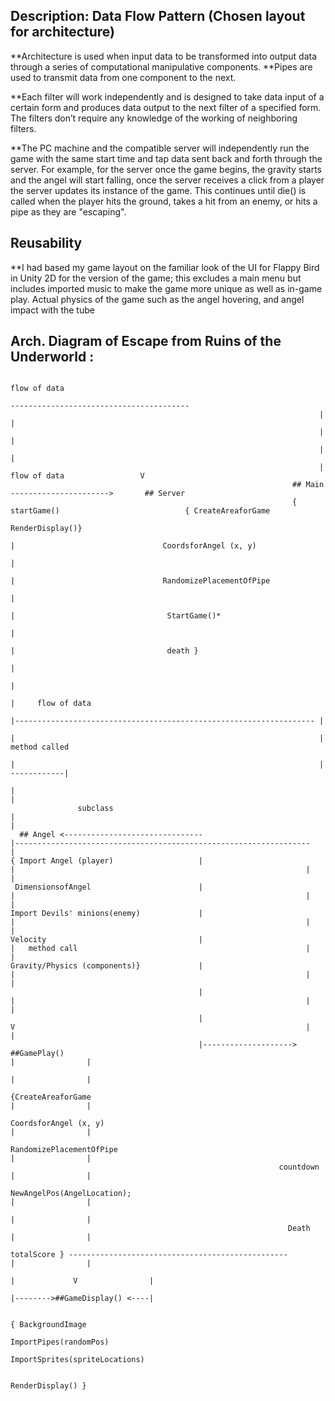 ## Description: Data Flow Pattern (Chosen layout for architecture)

**Architecture is used when input data to be transformed into output data through a series of computational manipulative components.
**Pipes are used to transmit data from one component to the next.

**Each filter will work independently and is designed to take data input of a certain form and produces data output to the next filter of a specified form. The filters don’t require any knowledge of the working of neighboring filters.

**The PC machine and the compatible server will independently run the game with the same start time and tap data sent back and forth through the server. For example, for the server once the game begins, the gravity starts and the angel will start falling, once the server receives a click from a player the server updates its instance of the game. This continues until die() is called when the player hits the ground, takes a hit from an enemy, or hits a pipe as they are "escaping".

## Reusability
**I had based my game layout on the familiar look of the UI for Flappy Bird in Unity 2D for the version of the game; this excludes a main menu but includes imported music to make the game more unique as well as in-game play. Actual physics of the game such as the angel hovering, and angel impact with the tube



## Arch. Diagram of Escape from Ruins of the Underworld :

                                                                                         flow of data
                                                                          ----------------------------------------
                                                                         |                                       |
                                                                         |                                       |
                                                                         |                                       |
                                                                         |          flow of data                 V
                                                                   ## Main      ---------------------->       ## Server  
                                                                   { startGame()                            { CreateAreaforGame
                                                                    RenderDisplay()}
                                                                          |                                 CoordsforAngel (x, y)
                                                                          |
                                                                          |                                 RandomizePlacementOfPipe
                                                                          |
                                                                          |                                  StartGame()*
                                                                          |
                                                                          |                                  death }
                                                                          |  
                                                                          |
                                                                          |     flow of data
                                                                          |------------------------------------------------------------------- |
                                                                          |                                                                    |   method called
                                                                          |                                                                    | ------------|
                                                                          |                                                                                  |
                   subclass                                               |                                                                                  |
      ## Angel <-------------------------------                           |------------------------------------------------------------------                |
    { Import Angel (player)                   |                           |                                                                 |                | 
     DimensionsofAngel                        |                           |                                                                 |                |
    Import Devils' minions(enemy)             |                           |                                                                 |                |
    Velocity                                  |                           |   method call                                                   |                |
    Gravity/Physics (components)}             |                           |                                                                 |                |
                                              |                           |                                                                 |                |
                                              |                           V                                                                 |                |
                                              |--------------------> ##GamePlay()                                                           |                |
                                                                                                                                            |                |
                                                               {CreateAreaforGame                                                           |                |
                                                               CoordsforAngel (x, y)                                                        |                |
                                                              RandomizePlacementOfPipe                                                      |                |
                                                                countdown                                                                   |                |
                                                              NewAngelPos(AngelLocation);                                                   |                |
                                                                                                                                            |                |
                                                                  Death                                                                     |                |
                                                                 totalScore } -------------------------------------------------             |                |
                                                                                                                              |             V                |
                                                                                                                              |-------->##GameDisplay() <----|
                                                                                                                                  
                                                                                                                                        { BackgroundImage
                                                                                                                                     ImportPipes(randomPos)
                                                                                                                                     ImportSprites(spriteLocations)
  
                                                                                                                                           RenderDisplay() }
                                                                 
                                                                 
                                                                                                                                                  






          
